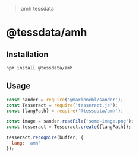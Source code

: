 > amh tessdata

# @tessdata/amh

## Installation

```
npm install @tessdata/amh
```

## Usage

```js
const sander = require('@marionebl/sander');
const Tesseract = require('tesseract.js');
const {langPath} = require('@tessdata/amh');

const image = sander.readFile('some-image.png');
const tesseract = Tesseract.create({langPath});

tesseract.recognize(buffer, {
  lang: 'amh'
});
```
